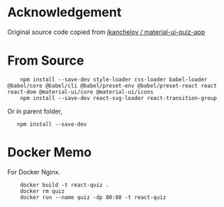 # Acknowledgement

Original source code copied from [jkanchelov / material-ui-quiz-app](https://github.com/jkanchelov/material-ui-quiz-app)

# From Source

```
    npm install --save-dev style-loader css-loader babel-loader @babel/core @babel/cli @babel/preset-env @babel/preset-react react react-dom @material-ui/core @material-ui/icons
	npm install --save-dev react-svg-loader react-transition-group
```

Or in parent folder,

```
   npm install --save-dev
```

# Docker Memo

For Docker Nginx.

```
    docker build -t react-quiz .
    docker rm quiz
    docker run --name quiz -dp 80:80 -t react-quiz
```
